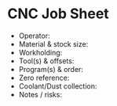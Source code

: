 # CNC Job Sheet

- Operator:
- Material & stock size:
- Workholding:
- Tool(s) & offsets:
- Program(s) & order:
- Zero reference:
- Coolant/Dust collection:
- Notes / risks:
